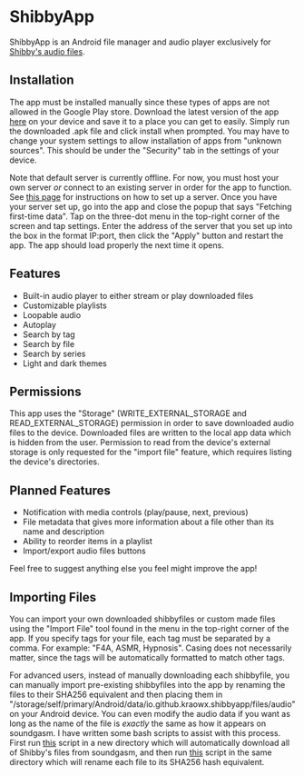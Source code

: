 # ShibbyApp
ShibbyApp is an Android file manager and audio player exclusively for [Shibby's audio files](https://soundgasm.net/u/kinkyshibby).

## Installation
The app must be installed manually since these types of apps are not allowed in the Google Play store. Download the latest version of the app [here](https://github.com/kraowx/shibbyapp/releases/latest) on your device and save it to a place you can get to easily. Simply run the downloaded .apk file and click install when prompted. You may have to change your system settings to allow installation of apps from "unknown sources". This should be under the "Security" tab in the settings of your device.

Note that default server is currently offline. For now, you must host your own server *or* connect to an existing server in order for the app to function. See [this page](https://github.com/kraowx/shibbyapp-server) for instructions on how to set up a server. Once you have your server set up, go into the app and close the popup that says "Fetching first-time data". Tap on the three-dot menu in the top-right corner of the screen and tap settings. Enter the address of the server that you set up into the box in the format IP:port, then click the "Apply" button and restart the app. The app should load properly the next time it opens.

## Features
- Built-in audio player to either stream or play downloaded files
- Customizable playlists
- Loopable audio
- Autoplay
- Search by tag
- Search by file
- Search by series
- Light and dark themes

## Permissions
This app uses the "Storage" (WRITE_EXTERNAL_STORAGE and READ_EXTERNAL_STORAGE) permission in order to save downloaded audio files to the device. Downloaded files are written to the local app data which is hidden from the user. Permission to read from the device's external storage is only requested for the "import file" feature, which requires listing the device's directories.

## Planned Features
- Notification with media controls (play/pause, next, previous)
- File metadata that gives more information about a file other than its name and description
- Ability to reorder items in a playlist
- Import/export audio files buttons

Feel free to suggest anything else you feel might improve the app!

## Importing Files
You can import your own downloaded shibbyfiles or custom made files using the "Import File" tool found in the menu in the top-right corner of the app. If you specify tags for your file, each tag must be separated by a comma. For example: "F4A, ASMR, Hypnosis". Casing does not necessarily matter, since the tags will be automatically formatted to match other tags.

For advanced users, instead of manually downloading each shibbyfile, you can manually import pre-existing shibbyfiles into the app by renaming the files to their SHA256 equivalent and then placing them in "/storage/self/primary/Android/data/io.github.kraowx.shibbyapp/files/audio" on your Android device. You can even modify the audio data if you want as long as the name of the file is *exactly* the same as how it appears on soundgasm. I have written some bash scripts to assist with this process. First run [this](https://gist.github.com/kraowx/4c1506f4dbb643f49203669756168413) script in a new directory which will automatically download all of Shibby's files from soundgasm, and then run [this](https://gist.github.com/kraowx/24104f038b9fee14a1466367381d465b) script in the same directory which will rename each file to its SHA256 hash equivalent.
